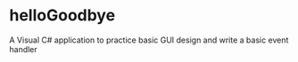 # helloGoodbye
A Visual C# application to practice basic GUI design and write a basic event handler
